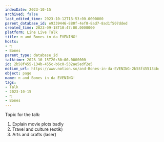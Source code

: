 ```yaml
---
indexDate: 2023-10-15
archived: false
last_edited_time: 2023-10-12T13:53:00.0000000
parent_database_id: e9339446-880f-4ef0-8ad7-8ad1f507dded
created_time: 2023-09-18T10:47:00.0000000
platform: Line Live Talk
title: π and Bones in da EVENING!
hosts:
- π
- Bones
parent_type: database_id
talktime: 2023-10-15T20:30:00.0000000
id: 2b58f455-134b-455c-b6c0-532ae5edf2e5
notion_url: https://www.notion.so/and-Bones-in-da-EVENING-2b58f455134b455cb6c0532ae5edf2e5
object: page
name: π and Bones in da EVENING!
tags:
- Talk
- 2023-10-15
- π
- Bones
---
```


Topic for the talk:
1. Explain movie plots  badly 
2. Travel and culture (eotik)
3. Arts and crafts (laser)


























